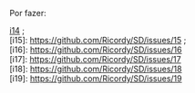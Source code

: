 Por fazer: 

[i14](https://github.com/Ricordy/SD/issues/14)       ;                       
[i15]: https://github.com/Ricordy/SD/issues/15           ;                    
[i16]: https://github.com/Ricordy/SD/issues/16                                 
[i17]: https://github.com/Ricordy/SD/issues/17                                      
[i18]: https://github.com/Ricordy/SD/issues/18                                      
[i19]: https://github.com/Ricordy/SD/issues/19                                      